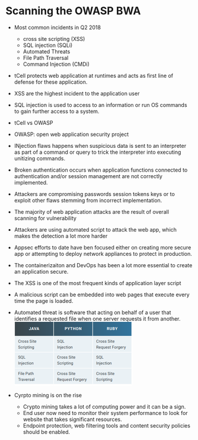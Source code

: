 # Scanning the OWASP BWA

- Most common incidents in Q2 2018
    - cross site scripting (XSS)
    - SQL injection (SQLi)
    - Automated Threats
    - File Path Traversal
    - Command Injection (CMDi)

- tCell protects web application at runtimes and acts as first line of defense for these application.
- XSS are the highest incident to the application user
- SQL injection is used to access to an information or run OS commands to gain further access to a system. 
- tCell vs OWASP
- OWASP: open web application security project
- INjection flaws happens when suspicious data is sent to an interpreter as part of a command or query to trick the interpreter into executing unitizing commands.
- Broken authentication occurs when application functions connected to authentication and/or session management are not correctly implemented.
- Attackers are compromising passwords session tokens keys or to exploit other flaws stemming from incorrect implementation.
- The majority of web application attacks are the result of overall scanning for vulnerability
- Attackers are using automated script to attack the web app, which makes the detection a lot more harder
- Appsec efforts to date have ben focused either on creating more secure app or attempting to deploy network appliances to protect in production.
- The containerizaiton and DevOps has been a lot more essential to create an application secure.
- The XSS is one of the most frequent kinds of application layer script
- A malicious script can be embedded into web pages that execute every time the page is loaded.
- Automated threat is software that acting on behalf of a user that identifies a requested file when one server requests it from another.
![Languages](./assets/languages.png)
- Cyrpto mining is on the rise
    - Crypto mining takes a lot of computing power and it can be a sign.
    - End user now need to monitor their system performance to look for website that takes significant resources.
    - Endpoint protection, web filtering tools and content security policies should be enabled.
    
